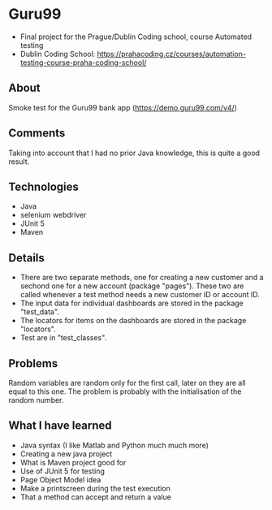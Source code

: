 # Guru99
- Final project for the Prague/Dublin Coding school, course Automated testing 
- Dublin Coding School: https://prahacoding.cz/courses/automation-testing-course-praha-coding-school/

## About
Smoke test for the Guru99 bank app (https://demo.guru99.com/v4/)

## Comments
Taking into account that I had no prior Java knowledge, this is quite a good result. 

## Technologies 
- Java 
- selenium webdriver
- JUnit 5
- Maven 

## Details
- There are two separate methods, one for creating a new customer and a sechond one for a new account (package "pages"). These two are called whenever a test method needs a new customer ID or account ID.
- The input data for individual dashboards are stored in the package "test_data".
- The locators for items on the dashboards are stored in the package "locators".
- Test are in "test_classes".

## Problems
Random variables are random only for the first call, later on they are all equal to this one. The problem is probably with the initialisation of the random number.

## What I have learned 
- Java syntax (I like Matlab and Python much much more)
- Creating a new java project
- What is Maven project good for
- Use of JUnit 5 for testing
- Page Object Model idea
- Make a printscreen during the test execution
- That a method can accept and return a value
